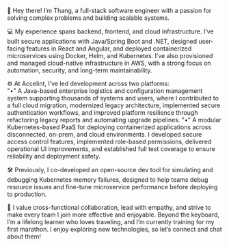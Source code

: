 👋 Hey there! I’m Thang, a full-stack software engineer with a passion for solving complex problems and building scalable systems.

💻 My experience spans backend, frontend, and cloud infrastructure. I’ve built secure applications with Java/Spring Boot and .NET, designed user-facing features in React and Angular, and deployed containerized microservices using Docker, Helm, and Kubernetes. I’ve also provisioned and managed cloud-native infrastructure in AWS, with a strong focus on automation, security, and long-term maintainability.

⚙️ At Accelint, I’ve led development across two platforms: <br />
"•" A Java-based enterprise logistics and configuration management system supporting thousands of systems and users, where I contributed to a full cloud migration, modernized legacy architecture, implemented secure authentication workflows, and improved platform resilience through refactoring legacy reports and automating upgrade pipelines.
"•" A modular Kubernetes-based PaaS for deploying containerized applications across disconnected, on-prem, and cloud environments. I developed secure access control features, implemented role-based permissions, delivered operational UI improvements, and established full test coverage to ensure reliability and deployment safety.

🛠️ Previously, I co-developed an open-source dev tool for simulating and debugging Kubernetes memory failures, designed to help teams debug resource issues and fine-tune microservice performance before deploying to production.

🌱 I value cross-functional collaboration, lead with empathy, and strive to make every team I join more effective and enjoyable. Beyond the keyboard, I’m a lifelong learner who loves traveling, and I’m currently training for my first marathon. I enjoy exploring new technologies, so let’s connect and chat about them!
